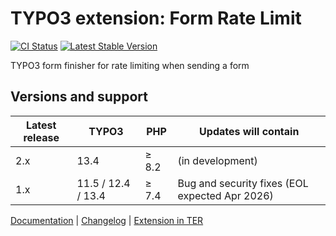 # TYPO3 extension: Form Rate Limit

[![CI Status](https://github.com/brotkrueml/typo3-form-rate-limit/workflows/CI/badge.svg?branch=main)](https://github.com/brotkrueml/typo3-form-rate-limit/actions?query=workflow%3ACI)
[![Latest Stable Version](https://img.shields.io/packagist/v/brotkrueml/typo3-form-rate-limit.svg?label=stable)](https://packagist.org/packages/brotkrueml/typo3-form-rate-limit)

TYPO3 form finisher for rate limiting when sending a form

## Versions and support

| Latest release | TYPO3              | PHP   | Updates will contain                           |
|----------------|--------------------|-------|------------------------------------------------|
| 2.x            | 13.4               | ≥ 8.2 | (in development)                               |
| 1.x            | 11.5 / 12.4 / 13.4 | ≥ 7.4 | Bug and security fixes (EOL expected Apr 2026) |

[Documentation](https://docs.typo3.org/p/brotkrueml/typo3-form-rate-limit/main/en-us/) |
[Changelog](https://github.com/brotkrueml/typo3-form-rate-limit/blob/main/CHANGELOG.md) |
[Extension in TER](https://extensions.typo3.org/extension/form_rate_limit)
